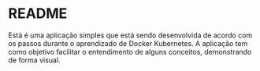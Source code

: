 # README

Está é uma aplicação simples que está sendo desenvolvida de acordo com os passos durante o aprendizado de Docker Kubernetes.
A aplicação tem como objetivo facilitar o entendimento de alguns conceitos, demonstrando de forma visual.